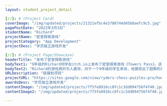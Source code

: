 ```yaml
---
layout: student_project_detail

[//]: # (Project Card)
coverImage: "/img/updated/projects/21321efbc4e3708744d45b8aefc9c5.jpg"
pagePostDate: "2022年3月3日"
studentName: "Richard"
projectName: "密室探索游戏"
projectCategory: "App Development"
projectDesc: "学员独立游戏开发"

[//]: # (Project Page/Showcase)
headerTitle: "发布了密室探索游戏"
bodyText1: "9年级的Richard同学在itch.io上发布了密室探索游戏《Towers Pass》。该游戏的画面和技术已超越大多数大学生的开发水平。"
bodyText2: "Richard的游戏真的令人震惊，对于一个9年级的学生来说，他展现出了超群的开发才华。游戏画质与体验均堪称一流。"
URLDescription: "链接到项目"
projectURL: "https://sites.google.com/view/ryders-chess-puzzles-pro/home"
awardsDesc: "学员独立游戏开发"
contentImage: "/img/updated/projects/7f5fe8916cc0fc1c3dd094756f4f40.jpg"
contentImage2: "/img/updated/projects/7f5fe8916cc0fc1c3dd094756f4f40.jpg"

---
```

